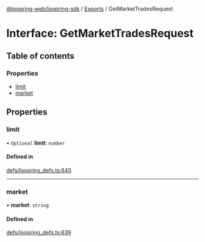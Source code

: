 [@loopring-web/loopring-sdk](../README.md) / [Exports](../modules.md) / GetMarketTradesRequest

# Interface: GetMarketTradesRequest

## Table of contents

### Properties

- [limit](GetMarketTradesRequest.md#limit)
- [market](GetMarketTradesRequest.md#market)

## Properties

### limit

• `Optional` **limit**: `number`

#### Defined in

[defs/loopring_defs.ts:640](https://github.com/Loopring/loopring_sdk/blob/18accaa/src/defs/loopring_defs.ts#L640)

___

### market

• **market**: `string`

#### Defined in

[defs/loopring_defs.ts:639](https://github.com/Loopring/loopring_sdk/blob/18accaa/src/defs/loopring_defs.ts#L639)
